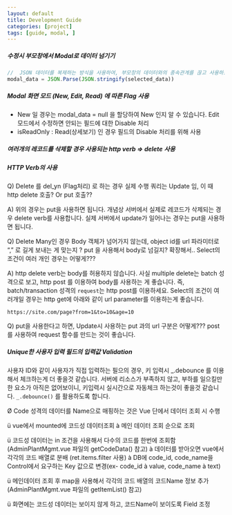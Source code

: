 ```yaml
---
layout: default
title: Development Guide
categories: [project]
tags: [guide, modal, ]
---
```



##### 수정시 부모창에서 Modal로 데이터 넘기기

```js
//  JSON 데이터를 복제하는 방식을 사용하여, 부모창의 데이터와의 종속관계를 끊고 사용하도록 합니다.
modal_data = JSON.Parse(JSON.stringify(selected_data))
```

##### Modal 화면 모드 (New, Edit, Read) 에 따른 Flag 사용

* New 일 경우는 modal_data = null 을 할당하여 New 인지 알 수 있습니다. 
 Edit 모드에서 수정하면 안되는 필드에 대한 Disable 처리
* isReadOnly : Read(상세보기) 인 경우 필드의 Disable 처리를 위해 사용

##### 여러개의 레코드를 삭제할 경우 사용되는 http verb => delete 사용

##### HTTP Verb의 사용

Q) Delete 를 del_yn (Flag처리) 로 하는 경우 실제 수행 쿼리는 Update 임, 이 때 http delete 호출? Or put 호출??

A) 위의 경우는 put을 사용하면 됩니다. 개념상 서버에서 실제로 레코드가 삭제되는 경우 delete verb를 사용합니다. 실제 서버에서 update가 일어나는 경우는 put을 사용하면 됩니다.

Q) Delete Many인 경우 Body 객체가 넘어가지 않는데, object id를 url 파라미터로 “,” 로 길게 보내는 게 맞는지 ? put 을 사용해서 body로 넘길지?
확장해서.. Select의 조건이 여러 개인 경우는 어떻게???

A) http delete verb는 body를 허용하지 않습니다. 사실 multiple delete는 batch 성격으로 보고, http post 를 이용하여 body를 사용하는 게 좋습니다. 즉, batch/transaction 성격의 `request`는 http post를 이용하세요. Select의 조건이 여러개일 경우는 http get에 아래와 같이 url parameter를 이용하는게 좋습니다. 

```
https://site.com/page?from=1&to=10&age=10
```

Q) put을 사용한다고 하면, Update시 사용하는 put 과의 url 구분은 어떻게???
post를 사용하여 request 함수를 만드는 것이 좋습니다. 


##### Unique한 사용자 입력 필드의 입력값 Validation 

사용자 ID와 같이 사용자가 직접 입력하는 필으의 경우, 키 입력시 _.debounce 를 이용해서 체크하는게 더 좋을것 같습니다. 서버에 리소스가 부족하지 않고, 부하를 일으킬만한 요소가 아직은 없어보이니, 키입력시 실시간으로 자동체크 하는것이 좋을것 같습니다. `_.debounce()` 를 활용하도록 합니다.



Ø  Code 성격의 데이터를 Name으로 매핑하는 것은 Vue 단에서 데이터 조회 시 수행

ü  vue에서 mounted에 코드성 데이터조회 à 메인 데이터 조회 순으로 조회

ü  코드성 데이터는 in 조건을 사용해서 다수의 코드를 한번에 조회함 (AdminPlantMgmt.vue 파일의 getCodeData() 참고)
à 데이터를 받아오면 vue에서 각각의 코드 배열로 분배 (ret.items.filter 사용)
à DB에 code_id, code_name을 Control에서 요구하는 Key 값으로 변경(ex- code_id à value, code_name à text)

ü  메인데이터 조회 후 map을 사용해서 각각의 코드 배열의 코드Name 정보 추가 (AdminPlantMgmt.vue 파일의 getItemList() 참고)

ü  화면에는 코드성 데이터는 보이지 않게 하고, 코드Name이 보이도록 Field 조정

 